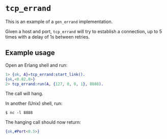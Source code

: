 # `tcp_errand`

This is an example of a `gen_errand` implementation.

Given a host and port, `tcp_errand` will try to establish a connection, up to 5 times with a delay of 1s between retries.

## Example usage

Open an Erlang shell and run:
```erlang
1> {ok, A}=tcp_errand:start_link().
{ok,<0.82.0>}
2> tcp_errand:run(A, {127, 0, 0, 1}, 8888).
```
The call will hang.

In another (Unix) shell, run:
```shell
$ nc -l 8888
```

The hanging call should now return:
```erlang
{ok,#Port<0.5>}
```
